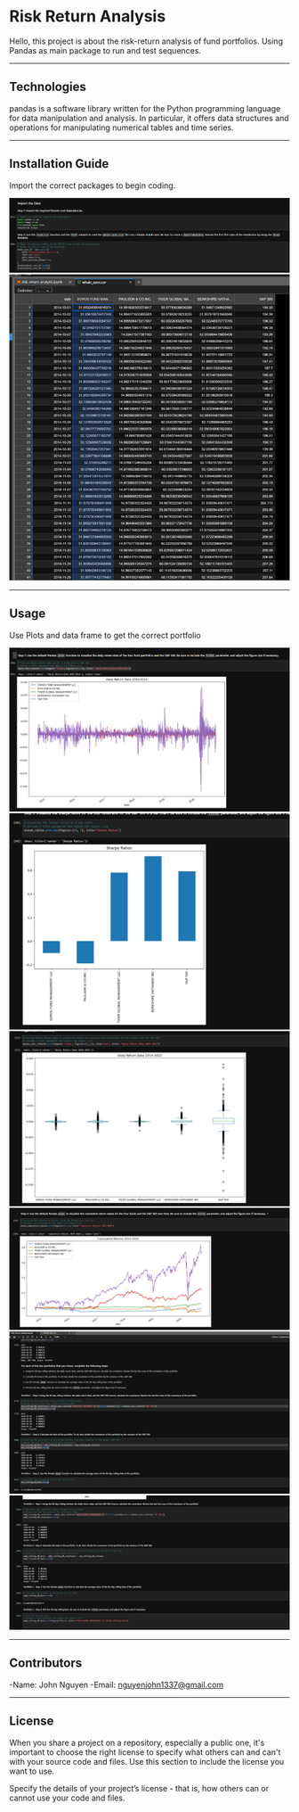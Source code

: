 # Risk Return Analysis


Hello, this project is about the risk-return analysis of fund portfolios. Using Pandas as main package to run and test sequences.



---

## Technologies

pandas is a software library written for the Python programming language for data manipulation and analysis. In particular, it offers data structures and operations for manipulating numerical tables and time series.

---

## Installation Guide

Import the correct packages to begin coding.

![The much needed pathways to have before finishing the app.py.](screenshots/import.png)
![data](screenshots/data.png)

---

## Usage

Use Plots and data frame to get the correct portfolio


![plot](screenshots/plot_all.png)
![plot2](screenshots/plot_bar.png)
![plot_box](screenshots/plot_box.png)
![plot_long](screenshots/plot_long.png)
![pro](screenshots/pro_1.png)
![pro2](screenshots/pro_2.png)


---

## Contributors

-Name: John Nguyen
-Email: nguyenjohn1337@gmail.com

---

## License

When you share a project on a repository, especially a public one, it's important to choose the right license to specify what others can and can't with your source code and files. Use this section to include the license you want to use.

Specify the details of your project’s license - that is, how others can or cannot use your code and files.